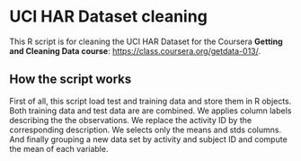 # UCI HAR Dataset cleaning

This R script is for cleaning the UCI HAR Dataset for the Coursera **Getting and Cleaning Data course**: https://class.coursera.org/getdata-013/.

## How the script works

First of all, this script load test and training data and store them in R objects. Both training data and test data are are combined. We applies column labels describing the the observations. We replace the activity ID by the corresponding description. We selects only the means and stds columns. And finally grouping a new data set by activity and subject ID and compute the mean of each variable.
